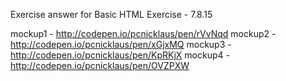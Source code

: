 Exercise answer for Basic HTML Exercise - 7.8.15

mockup1 - http://codepen.io/pcnicklaus/pen/rVvNqd
mockup2 - http://codepen.io/pcnicklaus/pen/xGjxMQ
mockup3 - http://codepen.io/pcnicklaus/pen/KpRKjX
mockup4 - http://codepen.io/pcnicklaus/pen/OVZPXW
